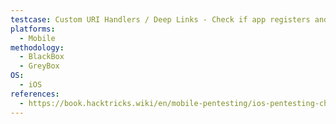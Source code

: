 ```yaml
---
testcase: Custom URI Handlers / Deep Links - Check if app registers and handles custom URI schemes and validate proper input sanitization and authorization
platforms: 
  - Mobile
methodology: 
  - BlackBox
  - GreyBox
OS:
  - iOS
references:
  - https://book.hacktricks.wiki/en/mobile-pentesting/ios-pentesting-checklist.html
---
```

